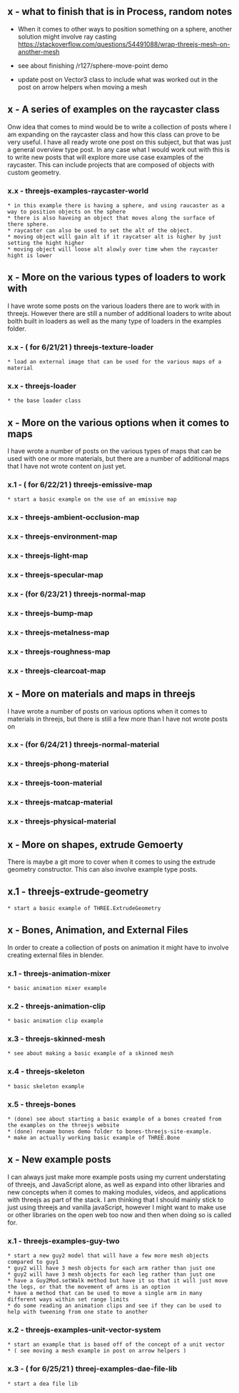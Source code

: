 ## x - what to finish that is in Process, random notes

* When it comes to other ways to position something on a sphere, another solution might involve ray casting
    https://stackoverflow.com/questions/54491088/wrap-threejs-mesh-on-another-mesh

* see about finishing /r127/sphere-move-point demo
* update post on Vector3 class to include what was worked out in the post on arrow helpers when moving a mesh

## x - A series of examples on the raycaster class

Onw idea that comes to mind would be to write a collection of posts where I am expanding on the raycaster class and how this class can prove to be very useful. I have all ready wrote one post on this subject, but that was just a general overview type post. In any case what I would work out with this is to write new posts that will explore more use case examples of the raycaster. This can include projects that are composed of objects with custom geometry.

### x.x - threejs-examples-raycaster-world
    * in this example there is having a sphere, and using raucaster as a way to position objects on the sphere
    * there is also haveing an object that moves along the surface of there sphere.
    * raycaster can also be used to set the alt of the object.
    * moving object will gain alt if it raycatser alt is higher by just setting the hight higher
    * moving object will loose alt alowly over time when the raycaster hight is lower


## x - More on the various types of loaders to work with

I have wrote some posts on the various loaders there are to work with in threejs. However there are still a number of additional loaders to write about bolth built in loaders as well as the many type of loaders in the examples folder.

### x.x - ( for 6/21/21 ) threejs-texture-loader
    * load an external image that can be used for the various maps of a material

### x.x - threejs-loader
    * the base loader class


## x - More on the various options when it comes to maps

I have wrote a number of posts on the various types of maps that can be used with one or more materials, but there are a number of additional maps that I have not wrote content on just yet.

### x.1 - ( for 6/22/21 ) threejs-emissive-map
    * start a basic example on the use of an emissive map

### x.x - threejs-ambient-occlusion-map

### x.x - threejs-environment-map

### x.x - threejs-light-map

### x.x - threejs-specular-map

### x.x - (for 6/23/21 ) threejs-normal-map

### x.x - threejs-bump-map

### x.x - threejs-metalness-map

### x.x - threejs-roughness-map

### x.x - threejs-clearcoat-map



## x - More on materials and maps in threejs

I have wrote a number of posts on various options when it comes to materials in threejs, but there is still a few more than I have not wrote posts on

### x.x - (for 6/24/21 ) threejs-normal-material

### x.x - threejs-phong-material

### x.x - threejs-toon-material

### x.x - threejs-matcap-material

### x.x - threejs-physical-material




## x - More on shapes, extrude Gemoerty

There is maybe a git more to cover when it comes to using the extrude geometry constructor. This can also involve example type posts.

## x.1 - threejs-extrude-geometry
    * start a basic example of THREE.ExtrudeGeometry




## x - Bones, Animation, and External Files

In order to create a collection of posts on animation it might have to involve creating external files in blender.

### x.1 - threejs-animation-mixer
    * basic animation mixer example

### x.2 - threejs-animation-clip
    * basic animation clip example

### x.3 - threejs-skinned-mesh
    * see about making a basic example of a skinned mesh

### x.4 - threejs-skeleton
    * basic skeleton example

### x.5 - threejs-bones
    * (done) see about starting a basic example of a bones created from the examples on the threejs website
    * (done) rename bones demo folder to bones-threejs-site-example.
    * make an actually working basic example of THREE.Bone




## x - New example posts

I can always just make more example posts using my current understating of threejs, and JavaScript alone, as well as expand into other libraries and new concepts when it comes to making modules, videos, and applications with threejs as part of the stack. I am thinking that I should mainly stick to just using threejs and vanilla javaScript, however I might want to make use or other libraries on the open web too now and then when doing so is called for.

### x.1 - threejs-examples-guy-two
    * start a new guy2 model that will have a few more mesh objects compared to guy1
    * guy2 will have 3 mesh objects for each arm rather than just one
    * guy2 will have 3 mesh objects for each leg rather than just one
    * have a Guy2Mod.setWalk method but have it so that it will just move the legs, or that the movement of arms is an option
    * have a method that can be used to move a single arm in many different ways within set range limits
    * do some reading an animation clips and see if they can be used to help with tweening from one state to another

### x.2 - threejs-examples-unit-vector-system
    * start an example that is based off of the concept of a unit vector 
    * ( see moving a mesh example in post on arrow helpers )

### x.3 - ( for 6/25/21 ) threej-examples-dae-file-lib
    * start a dea file lib